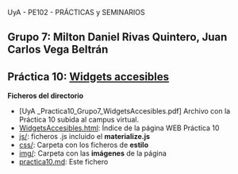 UyA - PE102 - PRÁCTICAS y SEMINARIOS
## Grupo 7:  Milton Daniel Rivas Quintero, Juan Carlos Vega Beltrán


## Práctica 10: [Widgets accesibles](https://github.com/Nitro1000/UyA/blob/master/Practica10/practica10.md)

**Ficheros del directorio**

  - [UyA _Practica10_Grupo7_WidgetsAccesibles.pdf] Archivo con la Práctica 10 subida al campus virtual.
  - [WidgetsAccesibles.html](https://github.com/Nitro1000/UyA/blob/master/Practica10/WidgetsAccesibles.html): Índice de la página WEB Práctica 10
  - [js/](https://github.com/Nitro1000/UyA/tree/master/Practica10/js): ficheros .js incluido el **materialize.js**
  - [css/](https://github.com/Nitro1000/UyA/tree/master/Practica10/css): Carpeta con los ficheros de **estilo**
  - [img/](https://github.com/Nitro1000/UyA/tree/master/Practica10/img): Carpeta con las **imágenes** de la página
  - [practica10.md](https://github.com/Nitro1000/UyA/blob/master/Practica10/practica10.md): Este fichero
